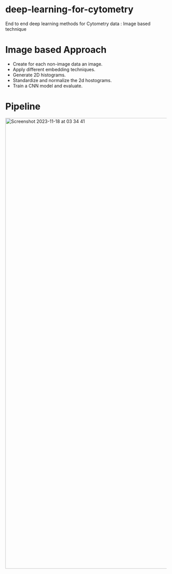 # deep-learning-for-cytometry
End to end deep learning methods for Cytometry data : Image based technique


# Image based Approach 

- Create for each non-image data an image.
- Apply different embedding techniques.
- Generate 2D histograms.
- Standardize and normalize the 2d hostograms.
- Train a CNN model and evaluate.


# Pipeline

<img width="1407" alt="Screenshot 2023-11-18 at 03 34 41" src="https://github.com/Tarakzai/deep-learning-for-cytometry/assets/80420558/4c5d37fe-aa01-4abb-8d76-c414bb361ef9">

